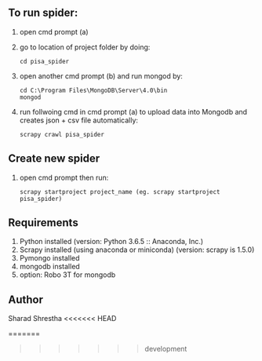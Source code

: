 
## To run spider:

1. open cmd prompt (a)

2. go to location of project folder by doing:
   ```
   cd pisa_spider
   ```
   
3. open another cmd prompt (b) and run mongod by:
   ```
   cd C:\Program Files\MongoDB\Server\4.0\bin
   mongod
   ```
    
3. run follwoing cmd in cmd prompt (a) to upload data into Mongodb 
   and creates json + csv file automatically:
   ```
   scrapy crawl pisa_spider
   ```
   
## Create new spider

1. open cmd prompt then run:
   ```
   scrapy startproject project_name (eg. scrapy startproject pisa_spider)
   ```
   
## Requirements 

1. Python installed (version: Python 3.6.5 :: Anaconda, Inc.)
2. Scrapy installed (using anaconda or miniconda) (version: scrapy is 1.5.0)
3. Pymongo installed
4. mongodb installed
5. option: Robo 3T for mongodb

## Author
Sharad Shrestha
<<<<<<< HEAD


   
=======
>>>>>>> development

